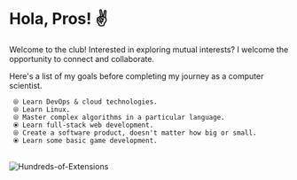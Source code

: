 
<h1>Hola, Pros! ✌️ </h1>
Welcome to the club! Interested in exploring mutual interests? I welcome the opportunity to connect and collaborate.<br>

Here's a list of my goals before completing my journey as a computer scientist.<br>

     ⦾ Learn DevOps & cloud technologies.
     ⦾ Learn Linux.
     ⦾ Master complex algorithms in a particular language.
     ⦿ Learn full-stack web development.
     ⦾ Create a software product, doesn't matter how big or small.
     ⦿ Learn some basic game development.

  <br>![Hundreds-of-Extensions](https://github.com/Gamaco/Gamaco/assets/44788342/a9983831-6659-4bc7-82b9-0f539af779c4)

